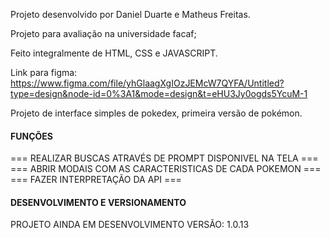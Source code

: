 Projeto desenvolvido por Daniel Duarte e Matheus Freitas.

Projeto para avaliação na universidade facaf;

Feito integralmente de HTML, CSS e JAVASCRIPT.

Link para figma:
https://www.figma.com/file/yhGlaagXgIOzJEMcW7QYFA/Untitled?type=design&node-id=0%3A1&mode=design&t=eHU3Jy0ogds5YcuM-1

Projeto de interface simples de pokedex, primeira versão de pokémon. 


#### FUNÇÕES ####

=== REALIZAR BUSCAS ATRAVÉS DE PROMPT DISPONIVEL NA TELA ===
=== ABRIR MODAIS COM AS CARACTERISTICAS DE CADA POKEMON ===
=== FAZER INTERPRETAÇÃO DA API ===

#### DESENVOLVIMENTO E VERSIONAMENTO ####

PROJETO AINDA EM DESENVOLVIMENTO VERSÃO: 1.0.13

